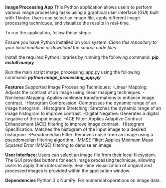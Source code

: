 **Image Processing App**
This Python application allows users to perform various image processing tasks using a graphical user interface (GUI) built with Tkinter. Users can select an image file, apply different image processing techniques, and visualize the results in real-time.

To run the application, follow these steps:

Ensure you have Python installed on your system.
_Clone this repository to your local machine or download the source code files_

Install the required Python libraries by running the following command:
_**pip install numpy**_

Run the main script image_processing_app.py using the following command:
_**python image_processing_app.py**_

**Features**
Supported Image Processing Techniques:
-Linear Mapping: Adjusts the contrast of an image using linear mapping techniques.
-Nonlinear Mapping: Applies nonlinear transformations to enhance image contrast.
-Histogram Compression: Compresses the dynamic range of an image histogram.
-Histogram Stretching: Stretches the dynamic range of an image histogram to improve contrast.
-Digital Negative: Generates a digital negative of the input image.
-ACE Filter: Applies Adaptive Contrast Enhancement (ACE) filtering to improve image contrast.
-Histogram Specification: Matches the histogram of the input image to a desired histogram.
-Pseudomedian Filter: Removes noise from an image using a pseudomedian filtering algorithm.
-MMSE Filter: Applies Minimum Mean Squared Error (MMSE) filtering to denoise an image.

**User Interface:**
Users can select an image file from their local filesystem.
The GUI provides buttons for each image processing technique, allowing users to apply them interactively.
Real-time visualization of original and processed images is provided within the application window.

**Dependencies**
Python 3.x
NumPy: For numerical operations on image data.
